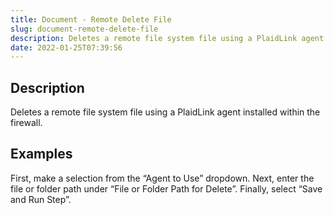 ```yaml
---
title: Document - Remote Delete File
slug: document-remote-delete-file
description: Deletes a remote file system file using a PlaidLink agent installed within the firewall
date: 2022-01-25T07:39:56
---
```



## Description


Deletes a remote file system file using a PlaidLink agent installed within the firewall.


## Examples


First, make a selection from the “Agent to Use” dropdown. Next, enter the file or folder path under “File or Folder Path for Delete”. Finally, select “Save and Run Step”. 


